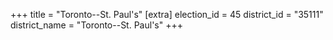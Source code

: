 +++
title = "Toronto--St. Paul's"
[extra]
election_id = 45
district_id = "35111"
district_name = "Toronto--St. Paul's"
+++
